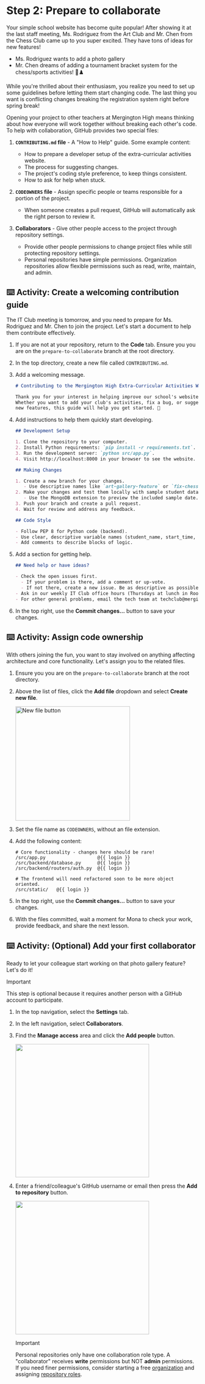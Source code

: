 # Step 2: Prepare to collaborate

Your simple school website has become quite popular! After showing it at the last staff meeting, Ms. Rodriguez from the Art Club and Mr. Chen from the Chess Club came up to you super excited. They have tons of ideas for new features!

- Ms. Rodriguez wants to add a photo gallery
- Mr. Chen dreams of adding a tournament bracket system for the chess/sports activities! 🎨♟️

While you're thrilled about their enthusiasm, you realize you need to set up some guidelines before letting them start changing code. The last thing you want is conflicting changes breaking the registration system right before spring break!

Opening your project to other teachers at Mergington High means thinking about how everyone will work together without breaking each other's code. To help with collaboration, GitHub provides two special files:

1. **`CONTRIBUTING.md` file** - A "How to Help" guide. Some example content:

   - How to prepare a developer setup of the extra-curricular activities website.
   - The process for suggesting changes.
   - The project's coding style preference, to keep things consistent.
   - How to ask for help when stuck.

2. **`CODEOWNERS` file** - Assign specific people or teams responsible for a portion of the project.

   - When someone creates a pull request, GitHub will automatically ask the right person to review it.

3. **Collaborators** - Give other people access to the project through repository settings.

   - Provide other people permissions to change project files while still protecting repository settings.
   - Personal repositories have simple permissions. Organization repositories allow flexible permissions such as read, write, maintain, and admin.

## ⌨️ Activity: Create a welcoming contribution guide

The IT Club meeting is tomorrow, and you need to prepare for Ms. Rodriguez and Mr. Chen to join the project. Let's start a document to help them contribute effectively.

1. If you are not at your repository, return to the **Code** tab. Ensure you you are on the `prepare-to-collaborate` branch at the root directory.

1. In the top directory, create a new file called `CONTRIBUTING.md`.

1. Add a welcoming message.

   ```md
   # Contributing to the Mergington High Extra-Curricular Activities Website

   Thank you for your interest in helping improve our school's website!
   Whether you want to add your club's activities, fix a bug, or suggest
   new features, this guide will help you get started. 🎉
   ```

1. Add instructions to help them quickly start developing.

   ```md
   ## Development Setup

   1. Clone the repository to your computer.
   2. Install Python requirements: `pip install -r requirements.txt`.
   3. Run the development server: `python src/app.py`.
   4. Visit http://localhost:8000 in your browser to see the website.

   ## Making Changes

   1. Create a new branch for your changes.
      - Use descriptive names like `art-gallery-feature` or `fix-chess-signup`
   2. Make your changes and test them locally with sample student data.
      - Use the MongoDB extension to preview the included sample date.
   3. Push your branch and create a pull request.
   4. Wait for review and address any feedback.

   ## Code Style

   - Follow PEP 8 for Python code (backend).
   - Use clear, descriptive variable names (student_name, start_time, etc.)
   - Add comments to describe blocks of logic.
   ```

1. Add a section for getting help.

   ```md
   ## Need help or have ideas?

   - Check the open issues first.
     - If your problem is there, add a comment or up-vote.
     - If not there, create a new issue. Be as descriptive as possible.
   - Ask in our weekly IT Club office hours (Thursdays at lunch in Room 203).
   - For other general problems, email the tech team at techclub@mergingtonhigh.example.edu
   ```

1. In the top right, use the **Commit changes...** button to save your changes.

## ⌨️ Activity: Assign code ownership

With others joining the fun, you want to stay involved on anything affecting architecture and core functionality. Let's assign you to the related files.

1. Ensure you you are on the `prepare-to-collaborate` branch at the root directory.

1. Above the list of files, click the **Add file** dropdown and select **Create new file**.

   <img width="300" alt="New file button" src="https://github.com/user-attachments/assets/8f3f8da8-1471-485a-9df5-8c03ecba2d8e"/>

1. Set the file name as `CODEOWNERS`, without an file extension.

1. Add the following content:

   ```codeowners
   # Core functionality - changes here should be rare!
   /src/app.py                   @{{ login }}
   /src/backend/database.py      @{{ login }}
   /src/backend/routers/auth.py  @{{ login }}

   # The frontend will need refactored soon to be more object oriented.
   /src/static/   @{{ login }}
   ```

1. In the top right, use the **Commit changes...** button to save your changes.

1. With the files committed, wait a moment for Mona to check your work, provide feedback, and share the next lesson.

## ⌨️ Activity: (Optional) Add your first collaborator

Ready to let your colleague start working on that photo gallery feature? Let's do it!

> [!IMPORTANT]
> This step is optional because it requires another person with a GitHub account to participate.

1. In the top navigation, select the **Settings** tab.

1. In the left navigation, select **Collaborators**.

1. Find the **Manage access** area and click the **Add people** button.

   <img width="350" alt="" src="https://github.com/user-attachments/assets/b1675ad5-57b1-441e-ab7a-22d26dccf6ce" />

1. Enter a friend/colleague's GitHub username or email then press the **Add to repository** button.

   <img width="350" alt="" src="https://github.com/user-attachments/assets/caf1a193-c9db-4962-b01e-66666ef54369" />

   > [!IMPORTANT]  
   > Personal repositories only have one collaboration role type. A "collaborator" receives **write** permissions but NOT **admin** permissions. If you need finer permissions, consider starting a free [organization](https://docs.github.com/en/organizations/collaborating-with-groups-in-organizations/about-organizations) and assigning [repository roles](https://docs.github.com/en/organizations/managing-user-access-to-your-organizations-repositories/managing-repository-roles/repository-roles-for-an-organization).
